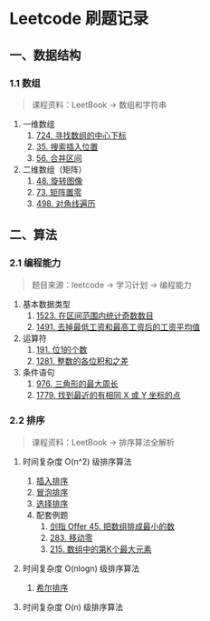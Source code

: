 # Leetcode 刷题记录

## 一、数据结构

### 1.1 数组

> 课程资料：LeetBook → 数组和字符串

1. 一维数组
   1. [724. 寻找数组的中心下标](datastructures/array/leetcode/editor/cn/FindPivotIndex.java)
   2. [35. 搜索插入位置](datastructures/array/leetcode/editor/cn/SearchInsertPosition.java)
   3. [56. 合并区间](datastructures/array/leetcode/editor/cn/MergeIntervals.java)
2. 二维数组（矩阵）
   1. [48. 旋转图像](datastructures/array/leetcode/editor/cn/RotateImage.java)
   2. [73. 矩阵置零](datastructures/array/leetcode/editor/cn/SetMatrixZeroes.java)
   3. [498. 对角线遍历](datastructures/array/leetcode/editor/cn/DiagonalTraverse.java)

## 二、算法

### 2.1 编程能力

> 题目来源：leetcode → 学习计划 → 编程能力

1. 基本数据类型
    1. [1523. 在区间范围内统计奇数数目](skills/leetcode/editor/cn/CountOddNumbersInAnIntervalRange.java)
    2. [1491. 去掉最低工资和最高工资后的工资平均值](skills/leetcode/editor/cn/AverageSalaryExcludingTheMinimumAndMaximumSalary.java)
2. 运算符
    1. [191. 位1的个数](skills/leetcode/editor/cn/NumberOf1Bits.java)
    2. [1281. 整数的各位积和之差](skills/leetcode/editor/cn/SubtractTheProductAndSumOfDigitsOfAnInteger.java)
3. 条件语句
    1. [976. 三角形的最大周长](skills/leetcode/editor/cn/LargestPerimeterTriangle.java)
    2. [1779. 找到最近的有相同 X 或 Y 坐标的点](skills/leetcode/editor/cn/FindNearestPointThatHasTheSameXOrYCoordinate.java)

### 2.2 排序

> 课程资料：LeetBook → 排序算法全解析

1. 时间复杂度 O(n^2) 级排序算法
    1. [插入排序](algorithms/sort/sorting/InsertionSort.java)
    2. [冒泡排序](algorithms/sort/sorting/BubbleSort.java)
    3. [选择排序](algorithms/sort/sorting/SelectionSort.java)
    4. 配套例题
        1. [剑指 Offer 45. 把数组排成最小的数](algorithms/sort/leetcode/editor/cn/BaShuZuPaiChengZuiXiaoDeShuLcof.java)
        2. [283. 移动零](algorithms/sort/leetcode/editor/cn/MoveZeroes.java)
        3. [215. 数组中的第K个最大元素](algorithms/sort/leetcode/editor/cn/KthLargestElementInAnArray.java)

2. 时间复杂度 O(nlogn) 级排序算法
    1. [希尔排序](algorithms/sort/sorting/ShellSort.java)

3. 时间复杂度 O(n) 级排序算法
